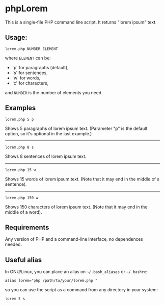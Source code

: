 # phpLorem

This is a single-file PHP command line script. It returns "lorem ipsum" text.

## Usage:

```
lorem.php NUMBER ELEMENT
```

where `ELEMENT` can be:

- 'p' for paragraphs (default),
- 's' for sentences,
- 'w' for words,
- 'c' for characters,

and `NUMBER` is the number of elements you need.

## Examples

```
lorem.php 5 p
```

Shows 5 paragraphs of lorem ipsum text. (Parameter "p" is the default option, so
it's optional in the last example.)

---

```
lorem.php 8 s
```

Shows 8 sentences of lorem ipsum text.

---

```
lorem.php 15 w
```

Shows 15 words of lorem ipsum text. (Note that it may end in the middle of a
sentence).

---

```
lorem.php 150 w
```

Shows 150 characters of lorem ipsum text. (Note that it may end in the middle of
a word).

## Requirements

Any version of PHP and a command-line interface, no dependences needed.

## Useful alias

In GNU/Linux, you can place an alias on `~/.bash_aliases` or `~/.bashrc`:

```
alias lorem="php /path/to/your/lorem.php "
```

so you can use the script as a command from any directory in your system:

```
lorem 5 s
```
